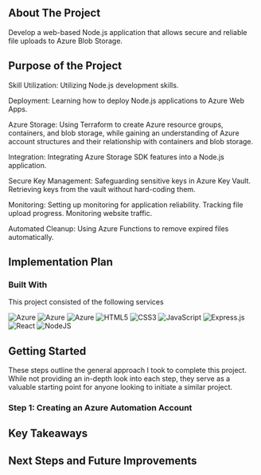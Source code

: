 <!-- ABOUT THE PROJECT -->
## About The Project

Develop a web-based Node.js application that allows secure and reliable file uploads to Azure Blob Storage.

## Purpose of the Project

Skill Utilization:
Utilizing Node.js development skills.

Deployment:
Learning how to deploy Node.js applications to Azure Web Apps.

Azure Storage:
Using Terraform to create Azure resource groups, containers, and blob storage, while gaining an understanding of Azure account structures and their relationship with containers and blob storage.

Integration:
Integrating Azure Storage SDK features into a Node.js application.

Secure Key Management:
Safeguarding sensitive keys in Azure Key Vault.
Retrieving keys from the vault without hard-coding them.

Monitoring:
Setting up monitoring for application reliability.
Tracking file upload progress.
Monitoring website traffic.

Automated Cleanup:
Using Azure Functions to remove expired files automatically.


## Implementation Plan




### Built With

This project consisted of the following services

![Azure](https://img.shields.io/badge/Azure-Storage-blue)
![Azure](https://img.shields.io/badge/Azure-Web_Apps-blue)
![Azure](https://img.shields.io/badge/Azure-KeyVault-blue)
![HTML5](https://img.shields.io/badge/HTML5-E34F26?style=for-the-badge&logo=html5&logoColor=white)
![CSS3](https://img.shields.io/badge/css3-%231572B6.svg?style=for-the-badge&logo=css3&logoColor=white)
![JavaScript](https://img.shields.io/badge/javascript-%23323330.svg?style=for-the-badge&logo=javascript&logoColor=%23F7DF1E)
![Express.js](https://img.shields.io/badge/express.js-%23404d59.svg?style=for-the-badge&logo=express&logoColor=%2361DAFB)
![React](https://img.shields.io/badge/react-%23404d59.svg?style=for-the-badge&logo=react&logoColor=%2361DAFB)
![NodeJS](https://img.shields.io/badge/node.js-6DA55F?style=for-the-badge&logo=node.js&logoColor=white)




<!-- GETTING STARTED -->
## Getting Started

These steps outline the general approach I took to complete this project. While not providing an in-depth look into each step, they serve as a valuable starting point for anyone looking to initiate a similar project.

### Step 1: Creating an Azure Automation Account






## Key Takeaways


## Next Steps and Future Improvements

